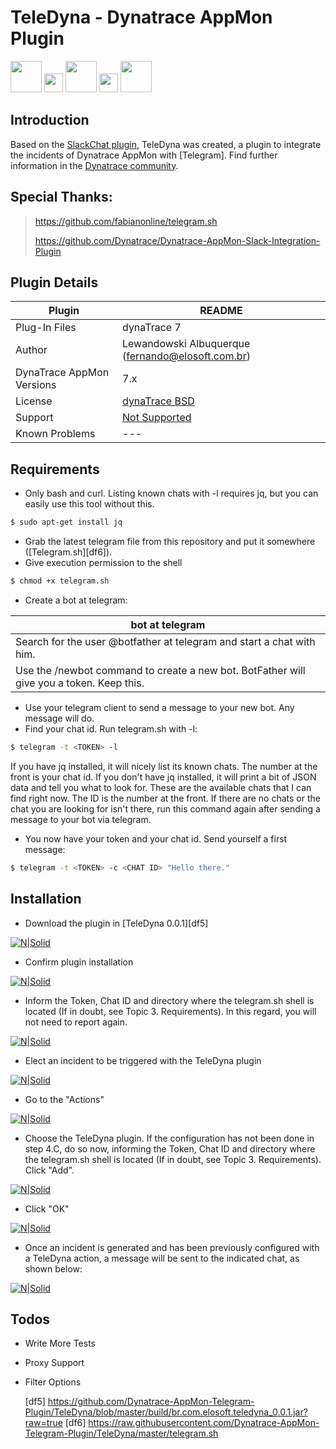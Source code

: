 # TeleDyna - Dynatrace AppMon Plugin

<img src="https://raw.githubusercontent.com/Dynatrace-AppMon-Telegram-Plugin/TeleDyna/master/assets/009.jpg" alt="" data-canonical-src="https://raw.githubusercontent.com/Dynatrace-AppMon-Telegram-Plugin/TeleDyna/master/assets/009.jpg" width="50" height="50" /> <img src="https://raw.githubusercontent.com/Dynatrace-AppMon-Telegram-Plugin/TeleDyna/master/assets/plus.png" alt="" data-canonical-src="https://raw.githubusercontent.com/Dynatrace-AppMon-Telegram-Plugin/TeleDyna/master/assets/010.png" width="30" height="30" /> <img src="https://raw.githubusercontent.com/Dynatrace-AppMon-Telegram-Plugin/TeleDyna/master/assets/011.png" alt="" data-canonical-src="https://raw.githubusercontent.com/Dynatrace-AppMon-Telegram-Plugin/TeleDyna/master/assets/011.png" width="50" height="50" /> <img src="https://raw.githubusercontent.com/Dynatrace-AppMon-Telegram-Plugin/TeleDyna/master/assets/plus.png" alt="" data-canonical-src="https://raw.githubusercontent.com/Dynatrace-AppMon-Telegram-Plugin/TeleDyna/master/assets/010.png" width="30" height="30" /> <img src="https://raw.githubusercontent.com/Dynatrace-AppMon-Telegram-Plugin/TeleDyna/master/assets/010.png" alt="" data-canonical-src="https://raw.githubusercontent.com/Dynatrace-AppMon-Telegram-Plugin/TeleDyna/master/assets/010.png" width="50" height="50" />

## Introduction

Based on the [SlackChat plugin][df2], TeleDyna was created, a plugin to integrate the incidents of Dynatrace AppMon with [Telegram]. Find further information in the [Dynatrace community][df1].

## Special Thanks:

> https://github.com/fabianonline/telegram.sh
>
> https://github.com/Dynatrace/Dynatrace-AppMon-Slack-Integration-Plugin 

## Plugin Details

| Plugin | README |
| ------ | ------ |
| Plug-In Files | dynaTrace 7 | [TeleDyna 0.0.1][df5] |
| Author | Lewandowski Albuquerque (fernando@elosoft.com.br) |
| DynaTrace AppMon Versions | 7.x |
| License | [dynaTrace BSD][df4] |
| Support | [Not Supported][df3] |
| Known Problems | --- |

## Requirements

- Only bash and curl. Listing known chats with -l requires jq, but you can easily use this tool without this.
```sh
$ sudo apt-get install jq
```
- Grab the latest telegram file from this repository and put it somewhere ([Telegram.sh][df6]).
- Give execution permission to the shell
```sh
$ chmod +x telegram.sh
```
- Create a bot at telegram:

| bot at telegram |
| ------ |
| Search for the user @botfather at telegram and start a chat with him. |
| Use the /newbot command to create a new bot. BotFather will give you a token. Keep this. |

- Use your telegram client to send a message to your new bot. Any message will do.
- Find your chat id. Run telegram.sh with -l: 
```sh
$ telegram -t <TOKEN> -l
```
If you have jq installed, it will nicely list its known chats. The number at the front is your chat id. If you don't have jq installed, it will print a bit of JSON data and tell you what to look for. These are the available chats that I can find right now. The ID is the number at the front. If there are no chats or the chat you are looking for isn't there, run this command again after sending a message to your bot via telegram.
- You now have your token and your chat id. Send yourself a first message: 
```sh
$ telegram -t <TOKEN> -c <CHAT ID> "Hello there."
```

## Installation

* Download the plugin in [TeleDyna 0.0.1][df5] 

[![N|Solid](assets/001.png)](assets/001.png)

* Confirm plugin installation

[![N|Solid](assets/002.png)](assets/002.png)

* Inform the Token, Chat ID and directory where the telegram.sh shell is located (If in doubt, see Topic 3. Requirements). In this regard, you will not need to report again.

[![N|Solid](assets/003.png)](assets/003.png)

* Elect an incident to be triggered with the TeleDyna plugin

[![N|Solid](assets/004.png)](assets/004.png)

* Go to the "Actions"

[![N|Solid](assets/005.png)](assets/005.png)

* Choose the TeleDyna plugin. If the configuration has not been done in step 4.C, do so now, informing the Token, Chat ID and directory where the telegram.sh shell is located (If in doubt, see Topic 3. Requirements). Click "Add".

[![N|Solid](assets/006.png)](assets/006.png)

* Click "OK"

[![N|Solid](assets/007.png)](assets/007.png)

* Once an incident is generated and has been previously configured with a TeleDyna action, a message will be sent to the indicated chat, as shown below:

[![N|Solid](assets/008.png)](assets/008.png)

## Todos

 - Write More Tests
 - Proxy Support
 - Filter Options

   [df1]: <https://community.dynatrace.com/community/display/DL/Dynatrace-AppMon-Telegram-Plugin>
   [df2]: <https://github.com/lewandowski/Dynatrace-AppMon-Slack-Integration-Plugin>
   [df3]: <https://community.dynatrace.com/community/display/DL/Support+Levels>
   [df4]: <https://community.dynatrace.com/community/download/attachments/5144912/dynaTraceBSD.txt?version=3&modificationDate=1441261477160&api=v2>
   [df5] <https://github.com/Dynatrace-AppMon-Telegram-Plugin/TeleDyna/blob/master/build/br.com.elosoft.teledyna_0.0.1.jar?raw=true>
   [df6] <https://raw.githubusercontent.com/Dynatrace-AppMon-Telegram-Plugin/TeleDyna/master/telegram.sh>

